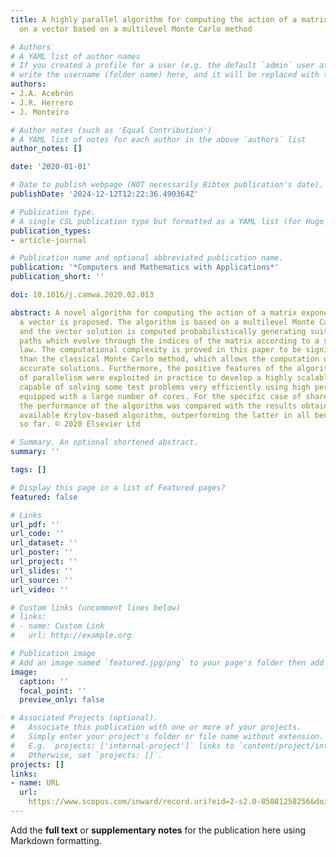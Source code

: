 ```yaml
---
title: A highly parallel algorithm for computing the action of a matrix exponential
  on a vector based on a multilevel Monte Carlo method

# Authors
# A YAML list of author names
# If you created a profile for a user (e.g. the default `admin` user at `content/authors/admin/`), 
# write the username (folder name) here, and it will be replaced with their full name and linked to their profile.
authors:
- J.A. Acebrón
- J.R. Herrero
- J. Monteiro

# Author notes (such as 'Equal Contribution')
# A YAML list of notes for each author in the above `authors` list
author_notes: []

date: '2020-01-01'

# Date to publish webpage (NOT necessarily Bibtex publication's date).
publishDate: '2024-12-12T12:22:36.490364Z'

# Publication type.
# A single CSL publication type but formatted as a YAML list (for Hugo requirements).
publication_types:
- article-journal

# Publication name and optional abbreviated publication name.
publication: '*Computers and Mathematics with Applications*'
publication_short: ''

doi: 10.1016/j.camwa.2020.02.013

abstract: A novel algorithm for computing the action of a matrix exponential over
  a vector is proposed. The algorithm is based on a multilevel Monte Carlo method,
  and the vector solution is computed probabilistically generating suitable random
  paths which evolve through the indices of the matrix according to a suitable probability
  law. The computational complexity is proved in this paper to be significantly better
  than the classical Monte Carlo method, which allows the computation of much more
  accurate solutions. Furthermore, the positive features of the algorithm in terms
  of parallelism were exploited in practice to develop a highly scalable implementation
  capable of solving some test problems very efficiently using high performance supercomputers
  equipped with a large number of cores. For the specific case of shared memory architectures
  the performance of the algorithm was compared with the results obtained using an
  available Krylov-based algorithm, outperforming the latter in all benchmarks analyzed
  so far. © 2020 Elsevier Ltd

# Summary. An optional shortened abstract.
summary: ''

tags: []

# Display this page in a list of Featured pages?
featured: false

# Links
url_pdf: ''
url_code: ''
url_dataset: ''
url_poster: ''
url_project: ''
url_slides: ''
url_source: ''
url_video: ''

# Custom links (uncomment lines below)
# links:
# - name: Custom Link
#   url: http://example.org

# Publication image
# Add an image named `featured.jpg/png` to your page's folder then add a caption below.
image:
  caption: ''
  focal_point: ''
  preview_only: false

# Associated Projects (optional).
#   Associate this publication with one or more of your projects.
#   Simply enter your project's folder or file name without extension.
#   E.g. `projects: ['internal-project']` links to `content/project/internal-project/index.md`.
#   Otherwise, set `projects: []`.
projects: []
links:
- name: URL
  url: 
    https://www.scopus.com/inward/record.uri?eid=2-s2.0-85081258256&doi=10.1016%2fj.camwa.2020.02.013&partnerID=40&md5=0296e2be6779e70ab39c5c5fd18a83f4
---
```


Add the **full text** or **supplementary notes** for the publication here using Markdown formatting.
